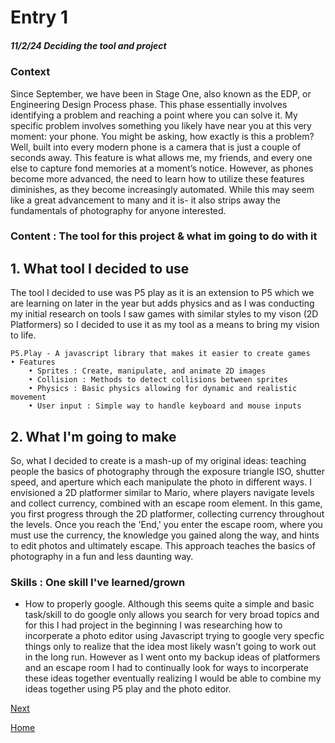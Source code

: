 # Entry 1
##### 11/2/24 Deciding the tool and project


### Context

Since September, we have been in Stage One, also known as the EDP, or Engineering Design Process phase. This phase essentially involves identifying a problem and reaching a point where you can solve it. My specific problem involves something you likely have near you at this
very moment: your phone. You might be asking, how exactly is this a problem? Well, built into every modern phone is a camera that is just a couple of seconds away. This feature is what allows me, my friends, and every one else to capture fond memories at a moment’s notice.
However, as phones become more advanced, the need to learn how to utilize these features diminishes, as they become increasingly automated. While this may seem like a great advancement to many and it is- it also strips away the fundamentals of photography for anyone interested.

### Content : The tool for this project & what im going to do with it

## 1. What tool I decided to use
The tool I decided to use was P5 play as it is an extension to P5 which we are learning on later in the year but adds physics and as I was conducting my initial research on tools I saw games with similar styles to my vison (2D Platformers) so I decided to use it as my tool as
a means to bring my vision to life.

    P5.Play - A javascript library that makes it easier to create games
    • Features
        • Sprites : Create, manipulate, and animate 2D images
        • Collision : Methods to detect collisions between sprites
        • Physics : Basic physics allowing for dynamic and realistic movement
        • User input : Simple way to handle keyboard and mouse inputs

## 2. What I'm going to make
So, what I decided to create is a mash-up of my original ideas: teaching people the basics of photography through the exposure triangle ISO, shutter speed, and aperture which each manipulate the photo in different ways. I envisioned a 2D platformer similar to Mario, where
players navigate levels and collect currency, combined with an escape room element. In this game, you first progress through the 2D platformer, collecting currency throughout the levels. Once you reach the 'End,' you enter the escape room, where you must use the currency,
the knowledge you gained along the way, and hints to edit photos and ultimately escape. This approach teaches the basics of photography in a fun and less daunting way.

### Skills : One skill I've learned/grown

* How to properly google. Although this seems quite a simple and basic task/skill to do google only allows you search for very broad topics and for this I had project in the beginning I was researching how to incorperate a photo editor using Javascript trying to google very
specfic things only to realize that the idea most likely wasn't going to work out in the long run. However as I went onto my backup ideas of platformers and an escape room I had to continually look for ways to incorperate these ideas together eventually realizing I would be
able to combine my ideas together using P5 play and the photo editor.


[Next](entry02.md)

[Home](../README.md)

